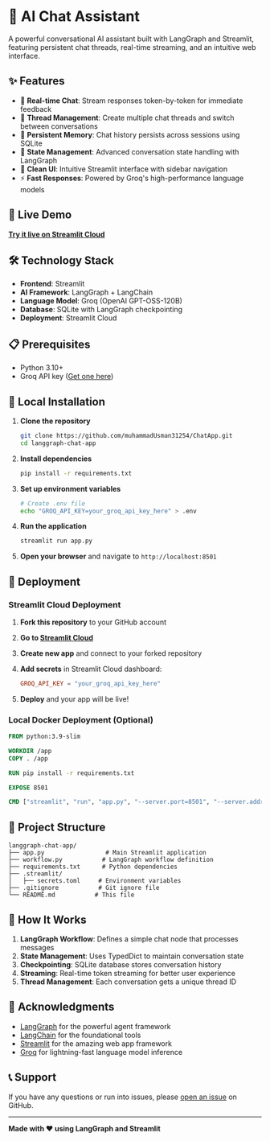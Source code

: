 
# 🤖 AI Chat Assistant

A powerful conversational AI assistant built with LangGraph and Streamlit, featuring persistent chat threads, real-time streaming, and an intuitive web interface.

## ✨ Features

- 💬 **Real-time Chat**: Stream responses token-by-token for immediate feedback
- 🧵 **Thread Management**: Create multiple chat threads and switch between conversations
- 💾 **Persistent Memory**: Chat history persists across sessions using SQLite
- 🔄 **State Management**: Advanced conversation state handling with LangGraph
- 🎨 **Clean UI**: Intuitive Streamlit interface with sidebar navigation
- ⚡ **Fast Responses**: Powered by Groq's high-performance language models

## 🚀 Live Demo

**[Try it live on Streamlit Cloud](https://ottoman-chat-app.streamlit.app)** 

## 🛠️ Technology Stack

- **Frontend**: Streamlit
- **AI Framework**: LangGraph + LangChain
- **Language Model**: Groq (OpenAI GPT-OSS-120B)
- **Database**: SQLite with LangGraph checkpointing
- **Deployment**: Streamlit Cloud

## 📋 Prerequisites

- Python 3.10+
- Groq API key ([Get one here](https://console.groq.com/keys))

## 🔧 Local Installation

1. **Clone the repository**
   ```bash
   git clone https://github.com/muhammadUsman31254/ChatApp.git
   cd langgraph-chat-app
   ```

2. **Install dependencies**
   ```bash
   pip install -r requirements.txt
   ```

3. **Set up environment variables**
   ```bash
   # Create .env file
   echo "GROQ_API_KEY=your_groq_api_key_here" > .env
   ```

4. **Run the application**
   ```bash
   streamlit run app.py
   ```

5. **Open your browser** and navigate to `http://localhost:8501`

## 🚀 Deployment

### Streamlit Cloud Deployment

1. **Fork this repository** to your GitHub account

2. **Go to [Streamlit Cloud](https://share.streamlit.io)**

3. **Create new app** and connect to your forked repository

4. **Add secrets** in Streamlit Cloud dashboard:
   ```toml
   GROQ_API_KEY = "your_groq_api_key_here"
   ```

5. **Deploy** and your app will be live!

### Local Docker Deployment (Optional)

```dockerfile
FROM python:3.9-slim

WORKDIR /app
COPY . /app

RUN pip install -r requirements.txt

EXPOSE 8501

CMD ["streamlit", "run", "app.py", "--server.port=8501", "--server.address=0.0.0.0"]
```

## 📁 Project Structure

```
langgraph-chat-app/
├── app.py                 # Main Streamlit application
├── workflow.py           # LangGraph workflow definition
├── requirements.txt      # Python dependencies
├── .streamlit/
│   ├── secrets.toml     # Environment variables 
├── .gitignore           # Git ignore file
└── README.md           # This file
```

## 🎯 How It Works

1. **LangGraph Workflow**: Defines a simple chat node that processes messages
2. **State Management**: Uses TypedDict to maintain conversation state
3. **Checkpointing**: SQLite database stores conversation history
4. **Streaming**: Real-time token streaming for better user experience
5. **Thread Management**: Each conversation gets a unique thread ID

## 🙏 Acknowledgments

- [LangGraph](https://langchain-ai.github.io/langgraph/) for the powerful agent framework
- [LangChain](https://langchain.com/) for the foundational tools
- [Streamlit](https://streamlit.io/) for the amazing web app framework  
- [Groq](https://groq.com/) for lightning-fast language model inference

## 📞 Support

If you have any questions or run into issues, please [open an issue](https://github.com/muhammadUsman31254/ChatApp/issues) on GitHub.

---

**Made with ❤️ using LangGraph and Streamlit**
